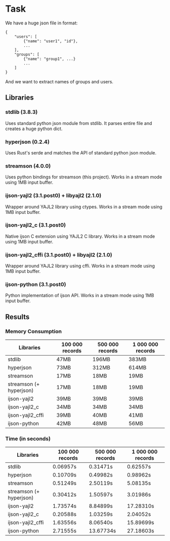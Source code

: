 # Task
We have a huge json file in format:
```
{
	"users": [
		{"name": "user1", "id"},
		...
	],
	"groups": [
		{"name": "group1", ...}
		...
	]
}
```
And we want to extract names of groups and users.

## Libraries

### stdlib (3.8.3)
Uses standard python json module from stdlib.
It parses entire file and creates a huge python dict.

### hyperjson (0.2.4)
Uses Rust's serde and matches the API of standard python json module.

### streamson (4.0.0)
Uses python bindings for streamson (this project).
Works in a stream mode using 1MB input buffer.

### ijson-yajl2 (3.1.post0) + libyajl2 (2.1.0)
Wrapper around YAJL2 library using ctypes.
Works in a stream mode using 1MB input buffer.

### ijson-yajl2_c (3.1.post0)
Native ijson C extension using YAJL2 C library.
Works in a stream mode using 1MB input buffer.

### ijson-yajl2_cffi (3.1.post0) + libyajl2 (2.1.0)
Wrapper around YAJL2 library using cffi.
Works in a stream mode using 1MB input buffer.

### ijson-python (3.1.post0)
Python implementation of ijson API.
Works in a stream mode using 1MB input buffer.

## Results

### Memory Consumption
| Libraries                | 100 000 records | 500 000 records | 1 000 000 records|
|--------------------------|-----------------|-----------------|------------------|
| stdlib                   | 47MB            | 196MB           | 383MB            |
| hyperjson                | 73MB            | 312MB           | 614MB            |
| streamson                | 17MB            | 18MB            | 19MB             |
| streamson (+ hyperjson)  | 17MB            | 18MB            | 19MB             |
| ijson-yajl2              | 39MB            | 39MB            | 39MB             |
| ijson-yajl2_c            | 34MB            | 34MB            | 34MB             |
| ijson-yajl2_cffi         | 39MB            | 40MB            | 41MB             |
| ijson-python             | 42MB            | 48MB            | 56MB             |

### Time (in seconds)
| Libraries                | 100 000 records | 500 000 records | 1 000 000 records|
|--------------------------|-----------------|-----------------|------------------|
| stdlib                   | 0.06957s        |  0.31471s       |  0.62557s        |
| hyperjson                | 0.10709s        |  0.49982s       |  0.98962s        |
| streamson                | 0.51249s        |  2.50119s       |  5.08135s        |
| streamson (+ hyperjson)  | 0.30412s        |  1.50597s       |  3.01986s        |
| ijson-yajl2              | 1.73574s        |  8.84899s       | 17.28310s        |
| ijson-yajl2_c            | 0.20588s        |  1.03259s       |  2.04052s        |
| ijson-yajl2_cffi         | 1.63556s        |  8.06540s       | 15.89699s        |
| ijson-python             | 2.71555s        | 13.67734s       | 27.18603s        |
